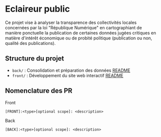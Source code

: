 #  Eclaireur public

Ce projet vise à analyser la transparence des collectivités locales concernées par la loi "République Numérique" en cartographiant de manière ponctuelle la publication de certaines données jugées critiques en matière d'intérêt économique ou de probité politique (publication ou non, qualité des publications).

## Structure du projet

- `back/` : Consolidation et préparation des données [README](back/README.md)
- `front/` : Développement du site web interactif [README](front/README.md)

## Nomenclature des PR


Front
```
[FRONT]:<type>[optional scope]: <description>
```
Back
```
[BACK]:<type>[optional scope]: <description>
```
